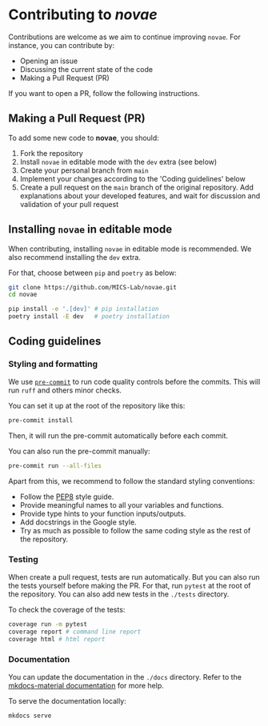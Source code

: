 # Contributing to *novae*

Contributions are welcome as we aim to continue improving `novae`. For instance, you can contribute by:

- Opening an issue
- Discussing the current state of the code
- Making a Pull Request (PR)

If you want to open a PR, follow the following instructions.

## Making a Pull Request (PR)

To add some new code to **novae**, you should:

1. Fork the repository
2. Install `novae` in editable mode with the `dev` extra (see below)
3. Create your personal branch from `main`
4. Implement your changes according to the 'Coding guidelines' below
5. Create a pull request on the `main` branch of the original repository. Add explanations about your developed features, and wait for discussion and validation of your pull request

## Installing `novae` in editable mode

When contributing, installing `novae` in editable mode is recommended. We also recommend installing the `dev` extra.

For that, choose between `pip` and `poetry` as below:

```sh
git clone https://github.com/MICS-Lab/novae.git
cd novae

pip install -e '.[dev]' # pip installation
poetry install -E dev   # poetry installation
```

## Coding guidelines

### Styling and formatting

We use [`pre-commit`](https://pre-commit.com/) to run code quality controls before the commits. This will run `ruff` and others minor checks.


You can set it up at the root of the repository like this:
```sh
pre-commit install
```

Then, it will run the pre-commit automatically before each commit.

You can also run the pre-commit manually:
```sh
pre-commit run --all-files
```

Apart from this, we recommend to follow the standard styling conventions:
- Follow the [PEP8](https://peps.python.org/pep-0008/) style guide.
- Provide meaningful names to all your variables and functions.
- Provide type hints to your function inputs/outputs.
- Add docstrings in the Google style.
- Try as much as possible to follow the same coding style as the rest of the repository.

### Testing

When create a pull request, tests are run automatically. But you can also run the tests yourself before making the PR. For that, run `pytest` at the root of the repository. You can also add new tests in the `./tests` directory.

To check the coverage of the tests:

```sh
coverage run -m pytest
coverage report # command line report
coverage html # html report
```

### Documentation

You can update the documentation in the `./docs` directory. Refer to the [mkdocs-material documentation](https://squidfunk.github.io/mkdocs-material/) for more help.

To serve the documentation locally:

```sh
mkdocs serve
```
